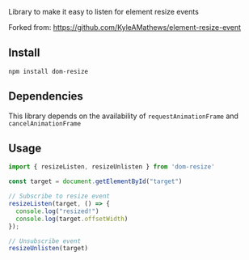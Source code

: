 Library to make it easy to listen for element resize events

Forked from: https://github.com/KyleAMathews/element-resize-event

## Install
`npm install dom-resize`

## Dependencies
This library depends on the availability of `requestAnimationFrame` and `cancelAnimationFrame`

## Usage
```javascript
import { resizeListen, resizeUnlisten } from 'dom-resize'

const target = document.getElementById("target")

// Subscribe to resize event
resizeListen(target, () => {
  console.log("resized!")
  console.log(target.offsetWidth)
});

// Unsubscribe event
resizeUnlisten(target)
```
